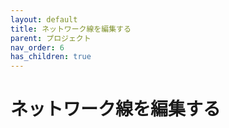 ```yaml
---
layout: default
title: ネットワーク線を編集する
parent: プロジェクト
nav_order: 6
has_children: true
---
```


# ネットワーク線を編集する
